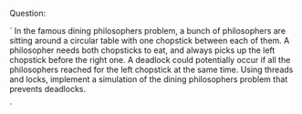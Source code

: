 Question:

`
 In the famous dining philosophers problem, a bunch of philosophers are sitting
around a circular table with one chopstick between each of them. A philosopher
needs both chopsticks to eat, and always picks up the left chopstick before the right
one. A deadlock could potentially occur if all the philosophers reached for the left
chopstick at the same time. Using threads and locks, implement a simulation of the
dining philosophers problem that prevents deadlocks.

`
